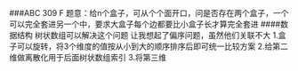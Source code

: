 ###ABC 309 F
题意：给n个盒子，可从个个面开口，问是否存在两个盒子，一个可以完全套进另一个中，要求大盒子每个边都要比小盒子长才算完全套进
####数据结构
树状数组可以解决这个问题
让我想起了偏序问题，虽然他们关联不大
1.盒子可以旋转，将3个维度的值按从小到大的顺序排序后即可统一比较方案
2.给第二维做离散化用于后面树状数组索引
3.将第三维

